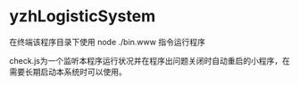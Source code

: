 # yzhLogisticSystem
在终端该程序目录下使用 node ./bin.www 指令运行程序

check.js为一个监听本程序运行状况并在程序出问题关闭时自动重启的小程序，在需要长期启动本系统时可以使用。
